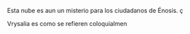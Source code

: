 Esta nube es aun un misterio para los ciudadanos de Énosis. ç

Vrysalia es como se refieren coloquialmen
